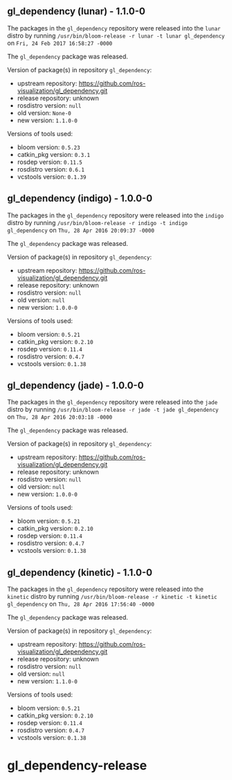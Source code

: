 ## gl_dependency (lunar) - 1.1.0-0

The packages in the `gl_dependency` repository were released into the `lunar` distro by running `/usr/bin/bloom-release -r lunar -t lunar gl_dependency` on `Fri, 24 Feb 2017 16:58:27 -0000`

The `gl_dependency` package was released.

Version of package(s) in repository `gl_dependency`:

- upstream repository: https://github.com/ros-visualization/gl_dependency.git
- release repository: unknown
- rosdistro version: `null`
- old version: `None-0`
- new version: `1.1.0-0`

Versions of tools used:

- bloom version: `0.5.23`
- catkin_pkg version: `0.3.1`
- rosdep version: `0.11.5`
- rosdistro version: `0.6.1`
- vcstools version: `0.1.39`


## gl_dependency (indigo) - 1.0.0-0

The packages in the `gl_dependency` repository were released into the `indigo` distro by running `/usr/bin/bloom-release -r indigo -t indigo gl_dependency` on `Thu, 28 Apr 2016 20:09:37 -0000`

The `gl_dependency` package was released.

Version of package(s) in repository `gl_dependency`:

- upstream repository: https://github.com/ros-visualization/gl_dependency.git
- release repository: unknown
- rosdistro version: `null`
- old version: `null`
- new version: `1.0.0-0`

Versions of tools used:

- bloom version: `0.5.21`
- catkin_pkg version: `0.2.10`
- rosdep version: `0.11.4`
- rosdistro version: `0.4.7`
- vcstools version: `0.1.38`


## gl_dependency (jade) - 1.0.0-0

The packages in the `gl_dependency` repository were released into the `jade` distro by running `/usr/bin/bloom-release -r jade -t jade gl_dependency` on `Thu, 28 Apr 2016 20:03:18 -0000`

The `gl_dependency` package was released.

Version of package(s) in repository `gl_dependency`:

- upstream repository: https://github.com/ros-visualization/gl_dependency.git
- release repository: unknown
- rosdistro version: `null`
- old version: `null`
- new version: `1.0.0-0`

Versions of tools used:

- bloom version: `0.5.21`
- catkin_pkg version: `0.2.10`
- rosdep version: `0.11.4`
- rosdistro version: `0.4.7`
- vcstools version: `0.1.38`


## gl_dependency (kinetic) - 1.1.0-0

The packages in the `gl_dependency` repository were released into the `kinetic` distro by running `/usr/bin/bloom-release -r kinetic -t kinetic gl_dependency` on `Thu, 28 Apr 2016 17:56:40 -0000`

The `gl_dependency` package was released.

Version of package(s) in repository `gl_dependency`:

- upstream repository: https://github.com/ros-visualization/gl_dependency.git
- release repository: unknown
- rosdistro version: `null`
- old version: `null`
- new version: `1.1.0-0`

Versions of tools used:

- bloom version: `0.5.21`
- catkin_pkg version: `0.2.10`
- rosdep version: `0.11.4`
- rosdistro version: `0.4.7`
- vcstools version: `0.1.38`


# gl_dependency-release
